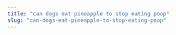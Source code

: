 ```yaml
---
title: "can dogs eat pineapple to stop eating poop"
slug: "can-dogs-eat-pineapple-to-stop-eating-poop"
---
```


